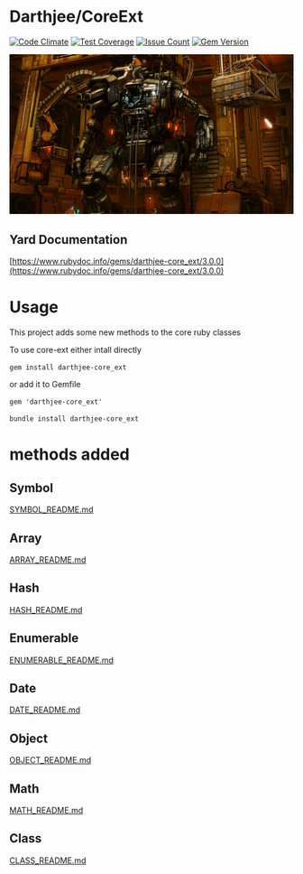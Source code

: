 Darthjee/CoreExt
========

[![Code Climate](https://codeclimate.com/github/darthjee/core_ext/badges/gpa.svg)](https://codeclimate.com/github/darthjee/core_ext)
[![Test Coverage](https://codeclimate.com/github/darthjee/core_ext/badges/coverage.svg)](https://codeclimate.com/github/darthjee/core_ext/coverage)
[![Issue Count](https://codeclimate.com/github/darthjee/core_ext/badges/issue_count.svg)](https://codeclimate.com/github/darthjee/core_ext)
[![Gem Version](https://badge.fury.io/rb/darthjee-core_ext.svg)](https://badge.fury.io/rb/darthjee-core_ext)

![core_ext](https://raw.githubusercontent.com/darthjee/core_ext/master/mech.jpg)

Yard Documentation
-------------------
[https://www.rubydoc.info/gems/darthjee-core_ext/3.0.0](https://www.rubydoc.info/gems/darthjee-core_ext/3.0.0)

# Usage
This project adds some new methods to the core ruby classes

To use core-ext either intall directly

```shell
gem install darthjee-core_ext
```

or add it to Gemfile

```shell
gem 'darthjee-core_ext'
```

```shell
bundle install darthjee-core_ext
```

# methods added

## Symbol
[SYMBOL_README.md](SYMBOL_README.md)
## Array
[ARRAY_README.md](ARRAY_README.md)
## Hash
[HASH_README.md](HASH_README.md)
## Enumerable
[ENUMERABLE_README.md](ENUMERABLE_README.md)
## Date
[DATE_README.md](DATE_README.md)
## Object
[OBJECT_README.md](OBJECT_README.md)
## Math
[MATH_README.md](MATH_README.md)
## Class
[CLASS_README.md](CLASS_README.md)
